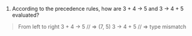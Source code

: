 1. According to the precedence rules, how are 3 + 4 -> 5 and 3 -> 4 + 5 evaluated?

> From left to right
3 + 4 -> 5 // => (7, 5)
 3 -> 4 + 5 // => type mismatch
